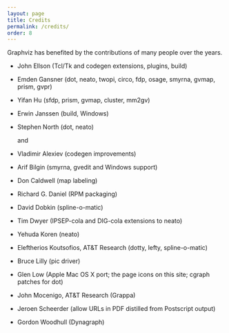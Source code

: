 ```yaml
---
layout: page
title: Credits
permalink: /credits/
order: 8
---
```

         
         
Graphviz has benefited by the contributions of many people over the years.

* John Ellson (Tcl/Tk and codegen extensions, plugins, build)
* Emden Gansner (dot, neato, twopi, circo, fdp, osage, smyrna, gvmap, prism, gvpr)
* Yifan Hu (sfdp, prism, gvmap, cluster, mm2gv)
* Erwin Janssen (build, Windows)
* Stephen North (dot, neato)

	and

* Vladimir Alexiev (codegen improvements)
* Arif Bilgin (smyrna, gvedit and Windows support)
* Don Caldwell (map labeling)
* Richard G. Daniel (RPM packaging)
* David Dobkin (spline-o-matic)
* Tim Dwyer (IPSEP-cola and DIG-cola extensions to neato)
* Yehuda Koren (neato)
* Eleftherios Koutsofios, AT&amp;T Research (dotty, lefty, spline-o-matic)
* Bruce Lilly (pic driver)
* Glen Low (Apple Mac OS X port; the page icons on this site; cgraph patches for dot)
* John Mocenigo, AT&amp;T Research (Grappa)
* Jeroen Scheerder (allow URLs in PDF distilled from Postscript output)
* Gordon Woodhull (Dynagraph)


